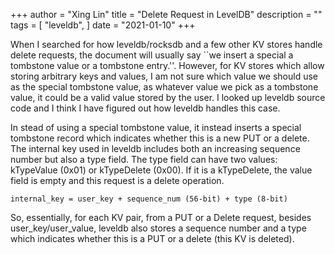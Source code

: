 +++
author = "Xing Lin"
title = "Delete Request in LevelDB"
description = ""
tags = [
    "leveldb",
]
date = "2021-01-10"
+++

When I searched for how leveldb/rocksdb and a few other KV stores
handle delete requests, the document will usually say ``we insert a special
a tombstone value or a tombstone entry.''. However, for KV stores which
allow storing arbitrary keys and values, I am not sure which value we should 
use as the special tombstone value, as whatever value we pick as a tombstone value, it could be a valid value stored by the user. I looked up leveldb source
code and I think I have figured out how leveldb handles this case. 

In stead of using a special tombstone value, it instead inserts a special
tombstone record which indicates whether this is a new PUT or a delete.
The internal key used in leveldb includes both an increasing sequence number
but also a type field. The type field can have two values: kTypeValue (0x01) or kTypeDelete (0x00). If it is a kTypeDelete, the value field is empty and 
this request is a delete operation.

```
internal_key = user_key + sequence_num (56-bit) + type (8-bit)
```

So, essentially, for each KV pair, from a PUT or a Delete request,
besides user_key/user_value, leveldb also stores a sequence number and
a type which indicates whether this is a PUT or a delete (this KV is deleted). 